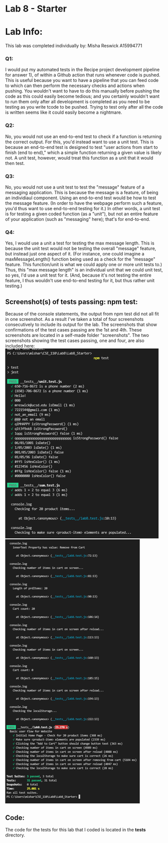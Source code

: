 # Lab 8 - Starter

# Lab Info:
This lab was completed individually by:
Misha Reswick
A15994771


### Q1:
I would put my automated tests in the Recipe project development pipeline for answer 1), of within a Github action that runs whenever
code is pushed. This is useful because you want to have a pipeline that you can feed code to which can then perform the 
necessary checks and actions when pushing. You wouldn't want to have to do this manually before pushing the code
as this could easily become tedious; and you certainly wouldn't want to run them only after all development is completed
as you need to be testing as you write tcode to be pushed. Trying to test only after all the code is written 
seems like it could easily become a nightmare.

### Q2:
No, you would not use an end-to-end test to check if a function is returning the correct output. For this,
you'd instead want to use a unit test. 
This is because an end-to-end test is designed to test "user actions from start to finish (end to end)," which
a simple function returning a given value is likely not. A unit test, however, would treat this
function as a unit that it would then test.

### Q3: 
No, you would not use a unit test to test the "message" feature of a messaging application.
This is because the message is a feature, of being an individiaul component.
Using an end-to-end test would be how to test the message feature.
(In order to have the webpage perform such a feature, you'd thus want to use end-to-end
testing for it.)
In other words, a unit test is for testing a given coded function (as a "unit"), but
not an entire feature of your application (such as "messaging" here); that's for
end-to-end.

### Q4:
Yes, I would use a unit a test for testing the max message length. This is because
the unit test would not be testing the overall "message" feature, but instead
just one aspect of it. (For instance, one could imagine a maxMessageLength() function
being used as a check for the "message" feature. This function/unit is what we could
apply one or more unit tests to.)
Thus, this "max message length" is an individual unit that we could unit test,
so yes, I'd use a unit test for it. (And, because it's not testing the entire
feature, I thus wouldn't use end-to-end testing for it, but thus rather unit testing.)

## Screenshot(s) of tests passing: npm test:
Because of the console statements, the output from npm test did not all fit in one screenshot. As a result I've taken
a total of four screenshots consecutively to include its output for the lab.
The screenshots that show confirmations of the test cases passing are the 1st and 4th.
These screenshots are located in a self-made folder "screenshots".
The two screenshots showing the test cases passing, one and four, are also included here:
![First Snapshot of Test Cases Passing](screenshots/screenshot_of_tests_passing_1.PNG)
![Fourth Snapshot of Test Cases Passing](screenshots/screenshot_of_tests_passing_4.PNG)

## Code:
The code for the tests for this lab that I coded is located in the __tests__ directory.